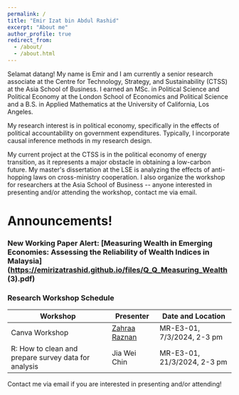 ```yaml
---
permalink: /
title: "Emir Izat bin Abdul Rashid"
excerpt: "About me"
author_profile: true
redirect_from: 
  - /about/
  - /about.html
---
```


Selamat datang! My name is Emir and I am currently a senior research associate at the Centre for Technology, Strategy, and Sustainability (CTSS) at the Asia School of Business. I earned an MSc. in Political Science and Political Economy at the London School of Economics and Political Science and a B.S. in Applied Mathematics at the University of California, Los Angeles.
					
My research interest is in political economy, specifically in the effects of political accountability on government expenditures. Typically, I incorporate causal inference methods in my research design.

My current project at the CTSS is in the political economy of energy transition, as it represents a major obstacle in obtaining a low-carbon future. My master's dissertation at the LSE is analyzing the effects of anti-hopping laws on cross-ministry cooperation. I also organize the workshop for researchers at the Asia School of Business -- anyone interested in presenting and/or attending the workshop, contact me via email. 

Announcements!
======

### New Working Paper Alert: [Measuring Wealth in Emerging Economies: Assessing the Reliability of Wealth Indices in Malaysia](https://emirizatrashid.github.io/files/Q_Q_Measuring_Wealth (3).pdf)


### Research Workshop Schedule

| Workshop          | Presenter  |     Date and Location                                                       |
| --------         | ------ | ------------------------------------------------------------ |
|Canva Workshop | [Zahraa Raznan](https://www.behance.net/zahraaraznan) | MR-E3-01, 7/3/2024, 2-3 pm|
| R: How to clean and prepare survey data for analysis | Jia Wei Chin | MR-E3-01, 21/3/2024, 2-3 pm | 

Contact me via email if you are interested in presenting and/or attending!






                  
